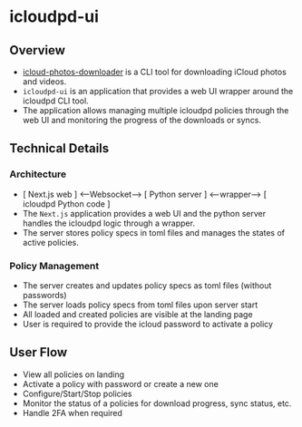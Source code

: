 # icloudpd-ui

## Overview

- [icloud-photos-downloader](https://github.com/icloud-photos-downloader/icloud_photos_downloader) is a CLI tool for downloading iCloud photos and videos.
- `icloudpd-ui` is an application that provides a web UI wrapper around the icloudpd CLI tool.
- The application allows managing multiple icloudpd policies through the web UI and monitoring the progress of the downloads or syncs.

## Technical Details

### Architecture

- [ Next.js web ] <--Websocket--> [ Python server ] <--wrapper--> [ icloudpd Python code ]
- The `Next.js` application provides a web UI and the python server handles the icloudpd logic through a wrapper.
- The server stores policy specs in toml files and manages the states of active policies.

### Policy Management

- The server creates and updates policy specs as toml files (without passwords)
- The server loads policy specs from toml files upon server start
- All loaded and created policies are visible at the landing page
- User is required to provide the icloud password to activate a policy

## User Flow

- View all policies on landing
- Activate a policy with password or create a new one
- Configure/Start/Stop policies
- Monitor the status of a policies for download progress, sync status, etc.
- Handle 2FA when required
